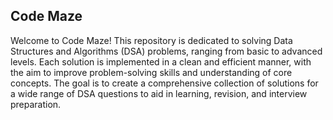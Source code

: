 ## Code Maze
Welcome to Code Maze! This repository is dedicated to solving Data Structures and Algorithms (DSA) problems, ranging from basic to advanced levels. 
Each solution is implemented in a clean and efficient manner, with the aim to improve problem-solving skills and understanding of core concepts.
The goal is to create a comprehensive collection of solutions for a wide range of DSA questions to aid in learning, revision, and interview preparation.
